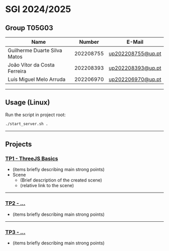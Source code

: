# SGI 2024/2025

## Group T05G03

| Name                         | Number    | E-Mail            |
| ---------------------------- | --------- | ----------------- |
| Guilherme Duarte Silva Matos | 202208755 | up202208755@up.pt |
| João Vítor da Costa Ferreira | 202208393 | up202208393@up.pt |
| Luís Miguel Melo Arruda      | 202206970 | up202206970@up.pt |

---

## Usage (Linux)

Run the script in project root:

```bash
./start_server.sh .
```

---

## Projects

### [TP1 - ThreeJS Basics](tp1)

- (items briefly describing main strong points)
- Scene
  - (Brief description of the created scene)
  - (relative link to the scene)

---

### [TP2 - ...](tp2)

- (items briefly describing main strong points)

---

### [TP3 - ...](tp3)

- (items briefly describing main strong points)
